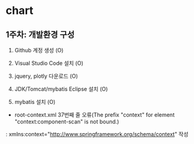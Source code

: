 # chart

## 1주차: 개발환경 구성
 
 1) Github 계정 생성 (O)
 
 2) Visual Studio Code 설치 (O)
 
 3) jquery, plotly 다운로드 (O)
 
 4) JDK/Tomcat/mybatis Eclipse 설치 (O)
 
 5) mybatis 설치 (O)

- root-context.xml 37번째 줄 오류(The prefix "context" for element "context:component-scan" is not bound.)

: xmlns:context="http://www.springframework.org/schema/context" 작성 

